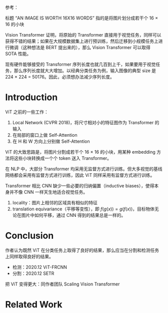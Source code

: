 参考：


标题 “AN IMAGE IS WORTH 16X16 WORDS” 指的是将图片划分成若干个 16 $\times$ 16 的小块

Vision Transformer 证明，将原始的 Transformer 直接用于视觉任务，同样可以获得不错的结果；如果在大规模数据集上进行预训练，然后迁移到小规模任务上进行微调（这种想法是 BERT 提出来的），那么 Vision Transformer 可以取得 SOTA 性能。

现有硬件能够接受的 Transformer 序列长度也就几百到上千，如果要用于视觉任务，那么序列长度就大大增加。以经典分类任务为例，输入图像的典型 size 是224 $\times$ 224 = 50176。因此，必须想办法减少序列长度。

# Introduction

ViT 之前的一些工作：
1. Local Network (CVPR 2018)，将尺寸相对小的特征图作为 Transformer 的输入
2. 在局部的窗口上做 Self-Attention
3. 在 H 和 W 方向上分别做 Self-Attention

ViT 的大致思路是，将图片分割成若干个 16 $\times$ 16 的小块，用某种 embedding 方法将这些小块转换成一个个 token 送入 Transformer。

在 NLP 中，大部分 Transformer 均采用无监督方式进行训练。但大多视觉的基线网络都会采用有监督方式进行训练，因此 ViT 同样采用有监督方式进行训练。

Transformer 相比 CNN 缺少一些必要的归纳偏置（inductive biases），使得本身并不像 CNN 一样天生地适合视觉任务。
1. locality：图片上相邻的区域具有相似的特征
2. translation equivariance（平移等变性），即 $f(g(x))=g(f(x))$，目标物体无论在图片中如何平移，通过 CNN 得到的结果总是一样的。

# Conclusion

作者认为既然 ViT 在分类任务上取得了良好的结果，那么应当在分割和检测任务上同样取得良好的结果。
- 检测：2020.12 ViT-FRCNN
- 分割：2020.12 SETR

把 ViT 变得更大：同作者团队 Scaling Vision Transformer

# Related Work

